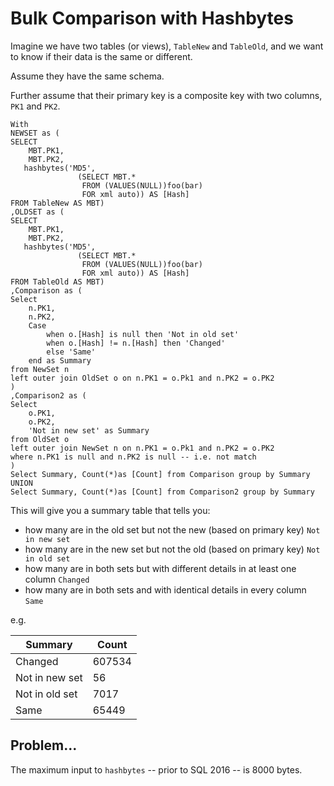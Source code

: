 # Bulk Comparison with Hashbytes

Imagine we have two tables (or views), `TableNew` and `TableOld`, and we want to know if their data is the same or different.

Assume they have the same schema.

Further assume that their primary key is a composite key with two columns, `PK1` and `PK2`.


	With 
	NEWSET as (
	SELECT 
		MBT.PK1,
		MBT.PK2,
	   hashbytes('MD5',
				   (SELECT MBT.*
					FROM (VALUES(NULL))foo(bar)
					FOR xml auto)) AS [Hash]
	FROM TableNew AS MBT)
	,OLDSET as (
	SELECT 
		MBT.PK1, 
		MBT.PK2,
	   hashbytes('MD5',
				   (SELECT MBT.*
					FROM (VALUES(NULL))foo(bar)
					FOR xml auto)) AS [Hash]
	FROM TableOld AS MBT)
	,Comparison as (
	Select
		n.PK1,
		n.PK2,
		Case 
			when o.[Hash] is null then 'Not in old set'
			when o.[Hash] != n.[Hash] then 'Changed'
			else 'Same'
		end as Summary
	from NewSet n
	left outer join OldSet o on n.PK1 = o.Pk1 and n.PK2 = o.PK2
	)
	,Comparison2 as (
	Select
		o.PK1,
		o.PK2,
		'Not in new set' as Summary
	from OldSet o
	left outer join NewSet n on n.PK1 = o.Pk1 and n.PK2 = o.PK2
	where n.PK1 is null and n.PK2 is null -- i.e. not match
	)
	Select Summary, Count(*)as [Count] from Comparison group by Summary
	UNION
	Select Summary, Count(*)as [Count] from Comparison2 group by Summary

This will give you a summary table that tells you:

* how many are in the old set but not the new (based on primary key) `Not in new set`
* how many are in the new set but not the old (based on primary key) `Not in old set`
* how many are in both sets but with different details in at least one column `Changed`
* how many are in both sets and with identical details in every column `Same`

e.g. 

|Summary|Count|
|-------|-----|
|Changed|607534|
|Not in new set|56|
|Not in old set|7017|
|Same|65449|




## Problem...

The maximum input to `hashbytes` -- prior to SQL 2016 -- is 8000 bytes.

